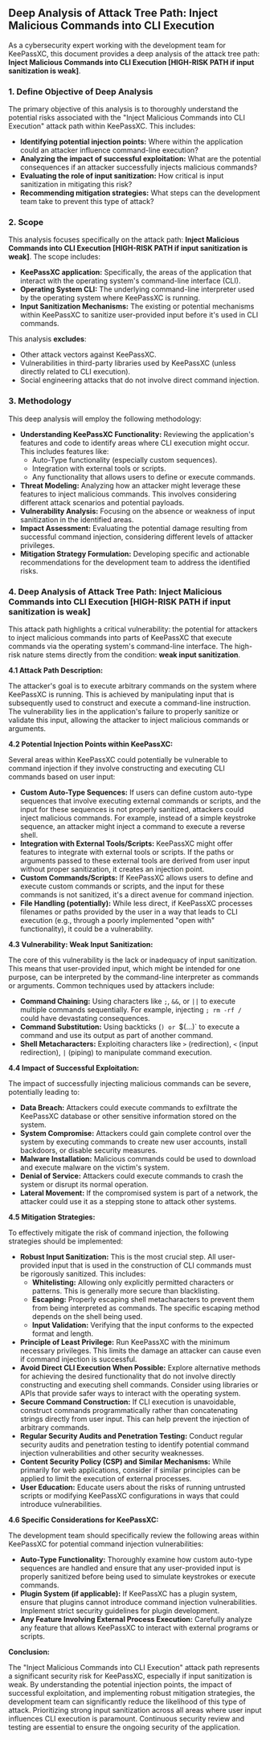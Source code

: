 ## Deep Analysis of Attack Tree Path: Inject Malicious Commands into CLI Execution

As a cybersecurity expert working with the development team for KeePassXC, this document provides a deep analysis of the attack tree path: **Inject Malicious Commands into CLI Execution [HIGH-RISK PATH if input sanitization is weak]**.

### 1. Define Objective of Deep Analysis

The primary objective of this analysis is to thoroughly understand the potential risks associated with the "Inject Malicious Commands into CLI Execution" attack path within KeePassXC. This includes:

* **Identifying potential injection points:** Where within the application could an attacker influence command-line execution?
* **Analyzing the impact of successful exploitation:** What are the potential consequences if an attacker successfully injects malicious commands?
* **Evaluating the role of input sanitization:** How critical is input sanitization in mitigating this risk?
* **Recommending mitigation strategies:** What steps can the development team take to prevent this type of attack?

### 2. Scope

This analysis focuses specifically on the attack path: **Inject Malicious Commands into CLI Execution [HIGH-RISK PATH if input sanitization is weak]**. The scope includes:

* **KeePassXC application:**  Specifically, the areas of the application that interact with the operating system's command-line interface (CLI).
* **Operating System CLI:** The underlying command-line interpreter used by the operating system where KeePassXC is running.
* **Input Sanitization Mechanisms:**  The existing or potential mechanisms within KeePassXC to sanitize user-provided input before it's used in CLI commands.

This analysis **excludes**:

* Other attack vectors against KeePassXC.
* Vulnerabilities in third-party libraries used by KeePassXC (unless directly related to CLI execution).
* Social engineering attacks that do not involve direct command injection.

### 3. Methodology

This deep analysis will employ the following methodology:

* **Understanding KeePassXC Functionality:** Reviewing the application's features and code to identify areas where CLI execution might occur. This includes features like:
    * Auto-Type functionality (especially custom sequences).
    * Integration with external tools or scripts.
    * Any functionality that allows users to define or execute commands.
* **Threat Modeling:**  Analyzing how an attacker might leverage these features to inject malicious commands. This involves considering different attack scenarios and potential payloads.
* **Vulnerability Analysis:**  Focusing on the absence or weakness of input sanitization in the identified areas.
* **Impact Assessment:**  Evaluating the potential damage resulting from successful command injection, considering different levels of attacker privileges.
* **Mitigation Strategy Formulation:**  Developing specific and actionable recommendations for the development team to address the identified risks.

### 4. Deep Analysis of Attack Tree Path: Inject Malicious Commands into CLI Execution [HIGH-RISK PATH if input sanitization is weak]

This attack path highlights a critical vulnerability: the potential for attackers to inject malicious commands into parts of KeePassXC that execute commands via the operating system's command-line interface. The high-risk nature stems directly from the condition: **weak input sanitization**.

**4.1 Attack Path Description:**

The attacker's goal is to execute arbitrary commands on the system where KeePassXC is running. This is achieved by manipulating input that is subsequently used to construct and execute a command-line instruction. The vulnerability lies in the application's failure to properly sanitize or validate this input, allowing the attacker to inject malicious commands or arguments.

**4.2 Potential Injection Points within KeePassXC:**

Several areas within KeePassXC could potentially be vulnerable to command injection if they involve constructing and executing CLI commands based on user input:

* **Custom Auto-Type Sequences:**  If users can define custom auto-type sequences that involve executing external commands or scripts, and the input for these sequences is not properly sanitized, attackers could inject malicious commands. For example, instead of a simple keystroke sequence, an attacker might inject a command to execute a reverse shell.
* **Integration with External Tools/Scripts:** KeePassXC might offer features to integrate with external tools or scripts. If the paths or arguments passed to these external tools are derived from user input without proper sanitization, it creates an injection point.
* **Custom Commands/Scripts:**  If KeePassXC allows users to define and execute custom commands or scripts, and the input for these commands is not sanitized, it's a direct avenue for command injection.
* **File Handling (potentially):** While less direct, if KeePassXC processes filenames or paths provided by the user in a way that leads to CLI execution (e.g., through a poorly implemented "open with" functionality), it could be a vulnerability.

**4.3 Vulnerability: Weak Input Sanitization:**

The core of this vulnerability is the lack or inadequacy of input sanitization. This means that user-provided input, which might be intended for one purpose, can be interpreted by the command-line interpreter as commands or arguments. Common techniques used by attackers include:

* **Command Chaining:** Using characters like `;`, `&&`, or `||` to execute multiple commands sequentially. For example, injecting `; rm -rf /` could have devastating consequences.
* **Command Substitution:** Using backticks (`) or `$(...)` to execute a command and use its output as part of another command.
* **Shell Metacharacters:** Exploiting characters like `>` (redirection), `<` (input redirection), `|` (piping) to manipulate command execution.

**4.4 Impact of Successful Exploitation:**

The impact of successfully injecting malicious commands can be severe, potentially leading to:

* **Data Breach:** Attackers could execute commands to exfiltrate the KeePassXC database or other sensitive information stored on the system.
* **System Compromise:**  Attackers could gain complete control over the system by executing commands to create new user accounts, install backdoors, or disable security measures.
* **Malware Installation:**  Malicious commands could be used to download and execute malware on the victim's system.
* **Denial of Service:** Attackers could execute commands to crash the system or disrupt its normal operation.
* **Lateral Movement:** If the compromised system is part of a network, the attacker could use it as a stepping stone to attack other systems.

**4.5 Mitigation Strategies:**

To effectively mitigate the risk of command injection, the following strategies should be implemented:

* **Robust Input Sanitization:** This is the most crucial step. All user-provided input that is used in the construction of CLI commands must be rigorously sanitized. This includes:
    * **Whitelisting:**  Allowing only explicitly permitted characters or patterns. This is generally more secure than blacklisting.
    * **Escaping:**  Properly escaping shell metacharacters to prevent them from being interpreted as commands. The specific escaping method depends on the shell being used.
    * **Input Validation:**  Verifying that the input conforms to the expected format and length.
* **Principle of Least Privilege:**  Run KeePassXC with the minimum necessary privileges. This limits the damage an attacker can cause even if command injection is successful.
* **Avoid Direct CLI Execution When Possible:**  Explore alternative methods for achieving the desired functionality that do not involve directly constructing and executing shell commands. Consider using libraries or APIs that provide safer ways to interact with the operating system.
* **Secure Command Construction:** If CLI execution is unavoidable, construct commands programmatically rather than concatenating strings directly from user input. This can help prevent the injection of arbitrary commands.
* **Regular Security Audits and Penetration Testing:**  Conduct regular security audits and penetration testing to identify potential command injection vulnerabilities and other security weaknesses.
* **Content Security Policy (CSP) and Similar Mechanisms:** While primarily for web applications, consider if similar principles can be applied to limit the execution of external processes.
* **User Education:** Educate users about the risks of running untrusted scripts or modifying KeePassXC configurations in ways that could introduce vulnerabilities.

**4.6 Specific Considerations for KeePassXC:**

The development team should specifically review the following areas within KeePassXC for potential command injection vulnerabilities:

* **Auto-Type Functionality:**  Thoroughly examine how custom auto-type sequences are handled and ensure that any user-provided input is properly sanitized before being used to simulate keystrokes or execute commands.
* **Plugin System (if applicable):** If KeePassXC has a plugin system, ensure that plugins cannot introduce command injection vulnerabilities. Implement strict security guidelines for plugin development.
* **Any Feature Involving External Process Execution:**  Carefully analyze any feature that allows KeePassXC to interact with external programs or scripts.

**Conclusion:**

The "Inject Malicious Commands into CLI Execution" attack path represents a significant security risk for KeePassXC, especially if input sanitization is weak. By understanding the potential injection points, the impact of successful exploitation, and implementing robust mitigation strategies, the development team can significantly reduce the likelihood of this type of attack. Prioritizing strong input sanitization across all areas where user input influences CLI execution is paramount. Continuous security review and testing are essential to ensure the ongoing security of the application.